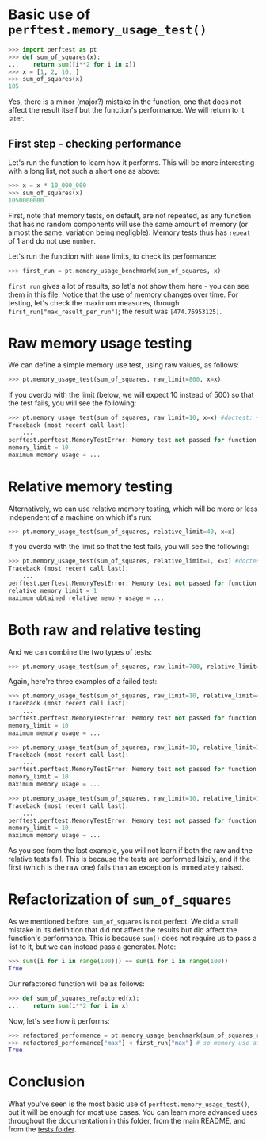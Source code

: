 # Basic use of `perftest.memory_usage_test()`

```python
>>> import perftest as pt
>>> def sum_of_squares(x):
...    return sum([i**2 for i in x])
>>> x = [1, 2, 10, ]
>>> sum_of_squares(x)
105

```

Yes, there is a minor (major?) mistake in the function, one that does not affect the result itself but the function's performance. We will return to it later.

## First step - checking performance

Let's run the function to learn how it performs. This will be more interesting with a long list, not such a short one as above:

```python
>>> x = x * 10_000_000
>>> sum_of_squares(x)
1050000000

```

First, note that memory tests, on default, are not repeated, as any function that has no random components will use the same amount of memory (or almost the same, variation being negligble). Memory tests thus has `repeat` of 1 and do not use `number`.

Let's run the function with `None` limits, to check its performance:

```python
>>> first_run = pt.memory_usage_benchmark(sum_of_squares, x)

```

`first_run` gives a lot of results, so let's not show them here - you can see them in this [file](results_most_basic_memory.md). Notice that the use of memory changes over time. For testing, let's check the maximum measures, through `first_run["max_result_per_run"]`; the result was `[474.76953125]`. 


# Raw memory usage testing

We can define a simple memory use test, using raw values, as follows:

```python
>>> pt.memory_usage_test(sum_of_squares, raw_limit=800, x=x)

```

If you overdo with the limit (below, we will expect 10 instead of 500) so that the test fails, you will see the following:

```python
>>> pt.memory_usage_test(sum_of_squares, raw_limit=10, x=x) #doctest: +ELLIPSIS
Traceback (most recent call last):
    ...
perftest.perftest.MemoryTestError: Memory test not passed for function sum_of_squares:
memory_limit = 10
maximum memory usage = ...

```


# Relative memory testing

Alternatively, we can use relative memory testing, which will be more or less independent of a machine on which it's run:

```python
>>> pt.memory_usage_test(sum_of_squares, relative_limit=40, x=x)

```

If you overdo with the limit so that the test fails, you will see the following:

```python
>>> pt.memory_usage_test(sum_of_squares, relative_limit=1, x=x) #doctest: +ELLIPSIS
Traceback (most recent call last):
    ...
perftest.perftest.MemoryTestError: Memory test not passed for function sum_of_squares:
relative memory limit = 1
maximum obtained relative memory usage = ...

```

# Both raw and relative testing

And we can combine the two types of tests:

```python
>>> pt.memory_usage_test(sum_of_squares, raw_limit=700, relative_limit=40, x=x)

```

Again, here're three examples of a failed test:

```python
>>> pt.memory_usage_test(sum_of_squares, raw_limit=10, relative_limit=40, x=x) #doctest: +ELLIPSIS
Traceback (most recent call last):
    ...
perftest.perftest.MemoryTestError: Memory test not passed for function sum_of_squares:
memory_limit = 10
maximum memory usage = ...

>>> pt.memory_usage_test(sum_of_squares, raw_limit=10, relative_limit=1, x=x) #doctest: +ELLIPSIS
Traceback (most recent call last):
    ...
perftest.perftest.MemoryTestError: Memory test not passed for function sum_of_squares:
memory_limit = 10
maximum memory usage = ...

>>> pt.memory_usage_test(sum_of_squares, raw_limit=10, relative_limit=1, x=x) #doctest: +ELLIPSIS
Traceback (most recent call last):
    ...
perftest.perftest.MemoryTestError: Memory test not passed for function sum_of_squares:
memory_limit = 10
maximum memory usage = ...

```

As you see from the last example, you will not learn if both the raw and the relative tests fail. This is because the tests are performed laizily, and if the first (which is the raw one) fails than an exception is immediately raised.


# Refactorization of `sum_of_squares`

As we mentioned before, `sum_of_squares` is not perfect. We did a small mistake in its definition that did not affect the results but did affect the function's performance. This is because `sum()` does not require us to pass a list to it, but we can instead pass a generator. Note:

```python
>>> sum([i for i in range(100)]) == sum(i for i in range(100))
True

```

Our refactored function will be as follows:

```python
>>> def sum_of_squares_refactored(x):
...    return sum(i**2 for i in x)

```

Now, let's see how it performs:

```python
>>> refactored_performance = pt.memory_usage_benchmark(sum_of_squares_refactored, x=x)
>>> refactored_performance["max"] < first_run["max"] # so memory use after refactoring will be smaller
True

```

# Conclusion

What you've seen is the most basic use of `perftest.memory_usage_test()`, but it will be enough for most use cases. You can learn more advanced uses throughout the documentation in this folder, from the main README, and from the [tests folder](../tests/).